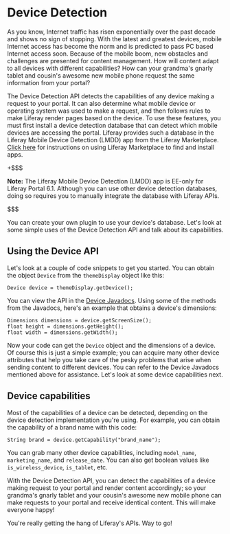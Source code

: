 # Device Detection [](id=device-detection)

As you know, Internet traffic has risen exponentially over the past decade and
shows no sign of stopping. With the latest and greatest devices, mobile Internet
access has become the norm and is predicted to pass PC based Internet access
soon. Because of the mobile boom, new obstacles and challenges are presented for
content management. How will content adapt to all devices with different
capabilities? How can your grandma's gnarly tablet and cousin's awesome new
mobile phone request the same information from your portal?

The Device Detection API detects the capabilities of any device making a
request to your portal. It can also determine what mobile device or operating
system was used to make a request, and then follows rules to make Liferay render
pages based on the device. To use these features, you must first install a 
device detection database that can detect which mobile devices are accessing the 
portal. Liferay provides such a database in the Liferay Mobile Device Detection 
(LMDD) app from the Liferay Marketplace. 
[Click here](/discover/portal/-/knowledge_base/6-1/leveraging-the-liferay-marketplace) 
for instructions on using Liferay Marketplace to find and install apps. 

+$$$

**Note:** The Liferay Mobile Device Detection (LMDD) app is EE-only for Liferay 
Portal 6.1. Although you can use other device detection databases, doing so 
requires you to manually integrate the database with Liferay APIs. 

$$$

You can create your own plugin to use your device's database. Let's look at
some simple uses of the Device Detection API and talk about its
capabilities. 

## Using the Device API [](id=using-the-device-api)

Let's look at a couple of code snippets to get you started. You can obtain the
object `Device` from the `themeDisplay` object like this:

    Device device = themeDisplay.getDevice();

You can view the API in the
[Device Javadocs](http://docs.liferay.com/portal/6.1/javadocs/com/liferay/portal/kernel/mobile/device/Device.html).
Using some of the methods from the Javadocs, here's an example that obtains a
device's dimensions:

    Dimensions dimensions = device.getScreenSize();
    float height = dimensions.getHeight();
    float width = dimensions.getWidth();

Now your code can get the `Device` object and the dimensions of a device.
Of course this is just a simple example; you can acquire many other device
attributes that help you take care of the pesky problems that arise when sending
content to different devices. You can refer to the Device Javadocs mentioned
above for assistance.  Let's look at some device capabilities next.

## Device capabilities [](id=device-capabilities)

Most of the capabilities of a device can be detected, depending on the device
detection implementation you're using. For example, you can obtain the
capability of a brand name with this code:

    String brand = device.getCapability("brand_name");

You can grab many other device capabilities, including `model_name`,
`marketing_name`, and `release_date`. You can also get boolean values like
`is_wireless_device`, `is_tablet`, etc. 

With the Device Detection API, you can detect the capabilities of a device
making request to your portal and render content accordingly; so your grandma's
gnarly tablet and your cousin's awesome new mobile phone can make requests to
your portal and receive identical content. This will make everyone happy! 

You're really getting the hang of Liferay's APIs. Way to go! 
